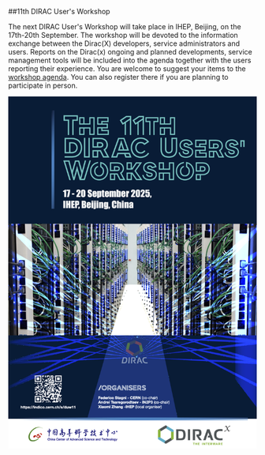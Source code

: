 ##11th DIRAC User's Workshop

The next DIRAC User's Workshop will take place in IHEP, Beijing, on the 17th-20th September. The workshop will be devoted to the information exchange between the Dirac(X) developers, service administrators and users. Reports on the Dirac(x) ongoing and planned developments, service management tools will be included into the agenda together with the users reporting their experience. You are welcome to suggest your items to the [workshop agenda](https://indico.cern.ch/event/1433941/). You can also register there if you are planning to participate in person. 

![Poster](assets/images/Poster_1.0.png)

